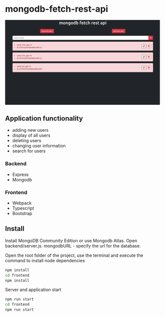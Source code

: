 # mongodb-fetch-rest-api

![screenshot](./Screenshot.png)

## Application functionality

-   adding new users
-   display of all users
-   deleting users
-   changing user information
-   search for users

### Backend

-   Express
-   Mongodb

### Frontend

-   Webpack
-   Typescript
-   Bootstrap

## Install

Install MongoDB Community Edition or use Mongodb Atlas. Open backend/server.js.
mongodbURL - specify the url for the database.

Open the root folder of the project, use the terminal and execute the command to install node dependencies

```sh
npm install
cd frontend
npm install
```

Server and application start

```sh
npm run start
cd frontend
npm run start
```
